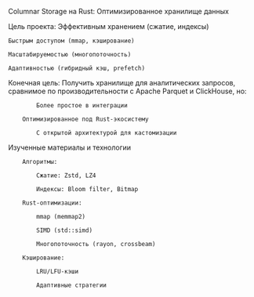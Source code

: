 Columnar Storage на Rust: Оптимизированное хранилище данных

Цель проекта: 
	Эффективным хранением (сжатие, индексы)

	Быстрым доступом (mmap, кэширование)

	Масштабируемостью (многопоточность)

	Адаптивностью (гибридный кэш, prefetch)

Конечная цель:
	Получить хранилище для аналитических запросов, сравнимое по производительности с 	Apache Parquet и ClickHouse, но:

    		Более простое в интеграции

   		Оптимизированное под Rust-экосистему

    		С открытой архитектурой для кастомизации

Изученные материалы и технологии

    	Алгоритмы:

        	Сжатие: Zstd, LZ4

        	Индексы: Bloom filter, Bitmap

    	Rust-оптимизации:

        	mmap (memmap2)

        	SIMD (std::simd)

        	Многопоточность (rayon, crossbeam)

    	Кэширование:

        	LRU/LFU-кэши

        	Адаптивные стратегии
